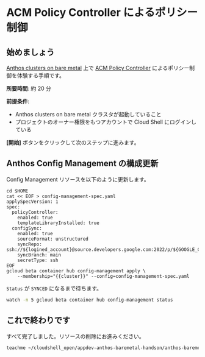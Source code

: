 # ACM Policy Controller によるポリシー制御

<walkthrough-watcher-constant key="region" value="asia-northeast1"></walkthrough-watcher-constant>
<walkthrough-watcher-constant key="zone" value="asia-northeast1-c"></walkthrough-watcher-constant>
<walkthrough-watcher-constant key="sa" value="sa-baremetal"></walkthrough-watcher-constant>
<walkthrough-watcher-constant key="cluster" value="baremetal-trial"></walkthrough-watcher-constant>
<walkthrough-watcher-constant key="vm-workst" value="workstation"></walkthrough-watcher-constant>
<walkthrough-watcher-constant key="repo" value="anthos-sample-app"></walkthrough-watcher-constant>

## 始めましょう

[Anthos clusters on bare metal](https://cloud.google.com/anthos/clusters/docs/bare-metal?hl=ja) 上で [ACM Policy Controller](https://cloud.google.com/anthos-config-management/docs/concepts/policy-controller?hl=ja) によるポリシー制御を体験する手順です。

**所要時間**: 約 20 分

**前提条件**:

- Anthos clusters on bare metal クラスタが起動していること
- プロジェクトのオーナー権限をもつアカウントで Cloud Shell にログインしている

**[開始]** ボタンをクリックして次のステップに進みます。

## Anthos Config Management の構成更新

Config Management リソースを以下のように更新します。

```text
cd $HOME
cat << EOF > config-management-spec.yaml
applySpecVersion: 1
spec: 
  policyController:
    enabled: true
    templateLibraryInstalled: true
  configSync:
    enabled: true
    sourceFormat: unstructured
    syncRepo: ssh://${logined_account}@source.developers.google.com:2022/p/${GOOGLE_CLOUD_PROJECT}/r/{{repo}}
    syncBranch: main
    secretType: ssh
EOF
gcloud beta container hub config-management apply \
    --membership="{{cluster}}" --config=config-management-spec.yaml
```

`Status` が `SYNCED` になるまで待ちます。

```bash
watch -n 5 gcloud beta container hub config-management status
```

## これで終わりです

<walkthrough-conclusion-trophy></walkthrough-conclusion-trophy>

すべて完了しました。リソースの削除にお進みください。

```bash
teachme ~/cloudshell_open/appdev-anthos-baremetal-handson/anthos-baremetal/09-teardown.md
```
